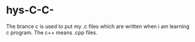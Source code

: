 # hys-C-C-
The brance c is used to put my .c files which are written when i am learning c program.
The c++ means .cpp files.
